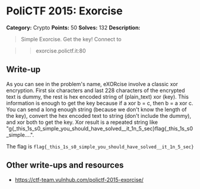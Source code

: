# PoliCTF 2015: Exorcise

**Category:** Crypto
**Points:** 50
**Solves:** 132
**Description:**

> Simple Exorcise. Get the key! Connect to

>> exorcise.polictf.it:80

## Write-up

As you can see in the problem's name, eXORcise involve a classic xor encryption. First six characters and last 228 characters of the encrypted text is dummy, the rest is hex encoded string of (plain_text) xor (key). This information is enough to get the key because if a xor b = c, then b = a xor c. You can send a long enough string (because we don't know the length of the key), convert the hex encoded text to string (don't include the dummy), and xor both to get the key. Xor result is a repeated string like "g{_this_1s_s0_simple_you_should_have_solved__it_1n_5_sec}flag{_this_1s_s0_simple....".

The flag is `flag{_this_1s_s0_simple_you_should_have_solved__it_1n_5_sec}`

## Other write-ups and resources

* <https://ctf-team.vulnhub.com/polictf-2015-exorcise/>
